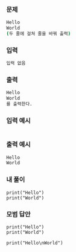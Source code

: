 ### 문제 
```sh
Hello
World
(두 줄에 걸쳐 줄을 바꿔 출력)
```

### 입력
```sh
입력 없음
```

### 출력 
```sh
Hello
World
를 출력한다.
```

### 입력 예시
```sh

```

### 출력 예시
```sh
Hello
World
```

### 내 풀이
~~~
print("Hello")
print("World")
~~~


### 모범 답안
~~~
print("Hello") 
print("World")
~~~
~~~
print("Hello\nWorld")
~~~
